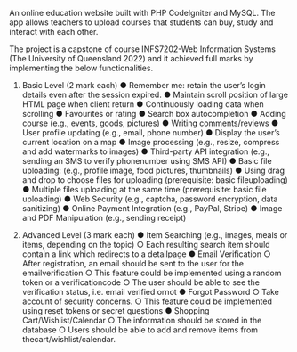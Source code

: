 An online education website built with PHP CodeIgniter and MySQL. The app allows teachers to upload courses that students can buy, study and interact with each other.

The project is a capstone of course INFS7202-Web Information Systems (The University of Queensland 2022) and it achieved full marks by implementing the below functionalities.

1. Basic Level (2 mark each)
● Remember me: retain the user’s login details even after the session expired.
● Maintain scroll position of large HTML page when client return
● Continuously loading data when scrolling
● Favourites or rating
● Search box autocompletion
● Adding course (e.g., events, goods, pictures)
● Writing comments/reviews
● User profile updating (e.g., email, phone number)
● Display the user’s current location on a map
● Image processing (e.g., resize, compress and add watermarks to images)
● Third-party API integration (e.g., sending an SMS to verify phonenumber using SMS API) ● Basic file uploading: (e.g., profile image, food pictures, thumbnails)
● Using drag and drop to choose files for uploading (prerequisite: basic fileuploading)
● Multiple files uploading at the same time (prerequisite: basic file uploading)
● Web Security (e.g., captcha, password encryption, data sanitizing)
● Online Payment Integration (e.g., PayPal, Stripe)
● Image and PDF Manipulation (e.g., sending receipt)


2. Advanced Level (3 mark each)
● Item Searching (e.g., images, meals or items, depending on the topic)
○ Each resulting search item should contain a link which redirects to a detailpage
● Email Verification
○ After registration, an email should be sent to the user for the emailverification
○ This feature could be implemented using a random token or a verificationcode
○ The user should be able to see the verification status, i.e. email verified ornot
● Forgot Password
○ Take account of security concerns.
○ This feature could be implemented using reset tokens or secret questions
● Shopping Cart/Wishlist/Calendar
○ The information should be stored in the database
○ Users should be able to add and remove items from thecart/wishlist/calendar.
